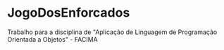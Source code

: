 # JogoDosEnforcados
Trabalho para a disciplina de "Aplicação de Linguagem de Programação Orientada a Objetos" - FACIMA
